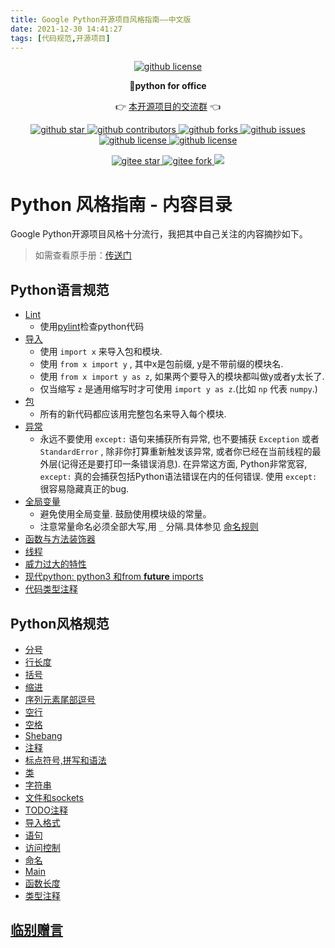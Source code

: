 ```yaml
---
title: Google Python开源项目风格指南——中文版
date: 2021-12-30 14:41:27
tags: [代码规范,开源项目]
---
```





<p align="center">
    <a target="_blank" href='https://github.com/CoderWanFeng/python-office'>
    <img src="http://python4office.cn/images/github-nav.jpg" alt="github license"/>
    </a>   
</p>
<p align="center">
	<strong>🍬python for office</strong>
</p>
<p align="center">
	👉 <a href="http://www.python4office.cn/wechat-group/">本开源项目的交流群</a> 👈
</p>


<p align="center" name="图标-github">
    <a target="_blank" href='https://github.com/CoderWanFeng/python-office'>
    <img src="https://img.shields.io/github/stars/CoderWanFeng/python-office.svg?style=social" alt="github star"/>
    </a>
    <a target="_blank" href='https://github.com/CoderWanFeng/python-office'>
    <img src="https://img.shields.io/github/contributors/CoderWanFeng/python-office" alt="github contributors"/>
    </a>
    <a target="_blank" href='https://github.com/CoderWanFeng/python-office'>
    <img src="https://img.shields.io/github/forks/CoderWanFeng/python-office" alt="github forks"/>
    </a>
    <a target="_blank" href='https://github.com/CoderWanFeng/python-office'>
    <img src="https://img.shields.io/github/issues/CoderWanFeng/python-office" alt="github issues"/>
    </a>	
    <a target="_blank" href='https://github.com/CoderWanFeng/python-office'>
    <img src="https://img.shields.io/github/issues-pr/CoderWanFeng/python-office" alt="github license"/>
    </a>
    <a target="_blank" href='https://github.com/CoderWanFeng/python-office'>
    <img src="https://img.shields.io/github/license/CoderWanFeng/python-office" alt="github license"/>
    </a>   
</p>

<p align="center" name="gitee">
	<a target="_blank" href='https://gitee.com/CoderWanFeng/python-office/'>
		<img src='https://gitee.com/CoderWanFeng/python-office/badge/star.svg?theme=dark' alt='gitee star'/>
	</a>
	<a target="_blank" href='https://github.com/CoderWanFeng/python-office'>
		<img src="https://gitee.com/CoderWanFeng/python-office/badge/fork.svg?theme=white" alt="gitee fork"/>
	</a>
	<a href="https://mp.weixin.qq.com/s/yaSmFKO3RrBpyanW3nvRAQ">
	<img src="https://img.shields.io/badge/QQ-163434413-orange"/></a>
</p>





# Python 风格指南 - 内容目录
Google Python开源项目风格十分流行，我把其中自己关注的内容摘抄如下。
> 如需查看原手册：[传送门](https://zh-google-styleguide.readthedocs.io/en/latest/google-python-styleguide/)
## Python语言规范

<!-- more -->

- [Lint](https://zh-google-styleguide.readthedocs.io/en/latest/google-python-styleguide/python_language_rules/#lint)
  - 使用[pylint](http://www.logilab.org/project/pylint)检查python代码
- [导入](https://zh-google-styleguide.readthedocs.io/en/latest/google-python-styleguide/python_language_rules/#id3)
    - 使用 `import x` 来导入包和模块.
    - 使用 `from x import y` , 其中x是包前缀, y是不带前缀的模块名.
    - 使用 `from x import y as z`, 如果两个要导入的模块都叫做y或者y太长了.
    - 仅当缩写 `z` 是通用缩写时才可使用 `import y as z`.(比如 `np` 代表 `numpy`.)
- [包](https://zh-google-styleguide.readthedocs.io/en/latest/google-python-styleguide/python_language_rules/#id6)
    - 所有的新代码都应该用完整包名来导入每个模块.
- [异常](https://zh-google-styleguide.readthedocs.io/en/latest/google-python-styleguide/python_language_rules/#id7)
    - 永远不要使用 `except:` 语句来捕获所有异常, 也不要捕获 `Exception` 或者 `StandardError` , 除非你打算重新触发该异常, 或者你已经在当前线程的最外层(记得还是要打印一条错误消息). 在异常这方面, Python非常宽容, `except:` 真的会捕获包括Python语法错误在内的任何错误. 使用 `except:` 很容易隐藏真正的bug.
- [全局变量](https://zh-google-styleguide.readthedocs.io/en/latest/google-python-styleguide/python_language_rules/#id8)
    - 避免使用全局变量. 鼓励使用模块级的常量。
    - 注意常量命名必须全部大写,用 `_` 分隔.具体参见 [命名规则](https://google.github.io/styleguide/pyguide.html#s3.16-naming) 
- [函数与方法装饰器](https://zh-google-styleguide.readthedocs.io/en/latest/google-python-styleguide/python_language_rules/#id18)
- [线程](https://zh-google-styleguide.readthedocs.io/en/latest/google-python-styleguide/python_language_rules/#id20)
- [威力过大的特性](https://zh-google-styleguide.readthedocs.io/en/latest/google-python-styleguide/python_language_rules/#id21)
- [现代python: python3 和from __future__ imports](https://zh-google-styleguide.readthedocs.io/en/latest/google-python-styleguide/python_language_rules/#python-python3-from-future-imports)
- [代码类型注释](https://zh-google-styleguide.readthedocs.io/en/latest/google-python-styleguide/python_language_rules/#id24)
## Python风格规范
- [分号](https://zh-google-styleguide.readthedocs.io/en/latest/google-python-styleguide/python_style_rules/#id1)
- [行长度](https://zh-google-styleguide.readthedocs.io/en/latest/google-python-styleguide/python_style_rules/#line-length)
- [括号](https://zh-google-styleguide.readthedocs.io/en/latest/google-python-styleguide/python_style_rules/#id6)
- [缩进](https://zh-google-styleguide.readthedocs.io/en/latest/google-python-styleguide/python_style_rules/#indentation)
- [序列元素尾部逗号](https://zh-google-styleguide.readthedocs.io/en/latest/google-python-styleguide/python_style_rules/#id8)
- [空行](https://zh-google-styleguide.readthedocs.io/en/latest/google-python-styleguide/python_style_rules/#id10)
- [空格](https://zh-google-styleguide.readthedocs.io/en/latest/google-python-styleguide/python_style_rules/#id11)
- [Shebang](https://zh-google-styleguide.readthedocs.io/en/latest/google-python-styleguide/python_style_rules/#shebang)
- [注释](https://zh-google-styleguide.readthedocs.io/en/latest/google-python-styleguide/python_style_rules/#comments)
- [标点符号,拼写和语法](https://zh-google-styleguide.readthedocs.io/en/latest/google-python-styleguide/python_style_rules/#id15)
- [类](https://zh-google-styleguide.readthedocs.io/en/latest/google-python-styleguide/python_style_rules/#id16)
- [字符串](https://zh-google-styleguide.readthedocs.io/en/latest/google-python-styleguide/python_style_rules/#id17)
- [文件和sockets](https://zh-google-styleguide.readthedocs.io/en/latest/google-python-styleguide/python_style_rules/#sockets)
- [TODO注释](https://zh-google-styleguide.readthedocs.io/en/latest/google-python-styleguide/python_style_rules/#todo)
- [导入格式](https://zh-google-styleguide.readthedocs.io/en/latest/google-python-styleguide/python_style_rules/#id18)
- [语句](https://zh-google-styleguide.readthedocs.io/en/latest/google-python-styleguide/python_style_rules/#id19)
- [访问控制](https://zh-google-styleguide.readthedocs.io/en/latest/google-python-styleguide/python_style_rules/#id20)
- [命名](https://zh-google-styleguide.readthedocs.io/en/latest/google-python-styleguide/python_style_rules/#id21)
- [Main](https://zh-google-styleguide.readthedocs.io/en/latest/google-python-styleguide/python_style_rules/#main)
- [函数长度](https://zh-google-styleguide.readthedocs.io/en/latest/google-python-styleguide/python_style_rules/#id22)
- [类型注释](https://zh-google-styleguide.readthedocs.io/en/latest/google-python-styleguide/python_style_rules/#id23)
## [临别赠言](https://zh-google-styleguide.readthedocs.io/en/latest/google-python-styleguide/parting_words/)